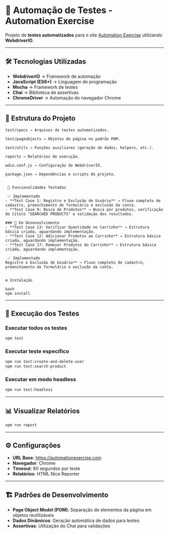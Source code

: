 # 🚀 Automação de Testes - Automation Exercise

Projeto de **testes automatizados** para o site [Automation Exercise](https://automationexercise.com) utilizando **WebdriverIO**.

---

## 🛠 Tecnologias Utilizadas

- **WebdriverIO** → Framework de automação
- **JavaScript (ES6+)** → Linguagem de programação
- **Mocha** → Framework de testes
- **Chai** → Biblioteca de assertivas
- **ChromeDriver** → Automação do navegador Chrome

---

## 📂 Estrutura do Projeto

```
test/specs → Arquivos de testes automatizados.

test/pageobjects → Objetos de página no padrão POM.

test/utils → Funções auxiliares (geração de dados, helpers, etc.).

reports → Relatórios de execução.

wdio.conf.js → Configuração do WebdriverIO.

package.json → Dependências e scripts do projeto.


 📌 Funcionalidades Testadas

 ✅ Implementado
- **Test Case 1: Registro e Exclusão de Usuário** → Fluxo completo de cadastro, preenchimento de formulário e exclusão da conta.
- **Test Case 9: Busca de Produtos** → Busca por produtos, verificação do título "SEARCHED PRODUCTS" e validação dos resultados.

### 📝 Em Desenvolvimento
- **Test Case 13: Verificar Quantidade no Carrinho** → Estrutura básica criada, aguardando implementação.
- **Test Case 12: Adicionar Produtos ao Carrinho** → Estrutura básica criada, aguardando implementação.
- **Test Case 17: Remover Produtos do Carrinho** → Estrutura básica criada, aguardando implementação.

 ✅ Implementado
Registro e Exclusão de Usuário** → Fluxo completo de cadastro, preenchimento de formulário e exclusão da conta.


⚙️ Instalação

bash
npm install
```

---

## 🚀 Execução dos Testes

### Executar todos os testes
```bash
npm test
```

### Executar teste específico
```bash
npm run test:create-and-delete-user
npm run test:search-product
```

### Executar em modo headless
```bash
npm run test:headless
```

---

## 📊 Visualizar Relatórios

```bash
npm run report
```

---

## ⚙️ Configurações

- **URL Base**: https://automationexercise.com
- **Navegador**: Chrome
- **Timeout**: 60 segundos por teste
- **Relatórios**: HTML Nice Reporter

---

## 🏗️ Padrões de Desenvolvimento

- **Page Object Model (POM)**: Separação de elementos da página em objetos reutilizáveis
- **Dados Dinâmicos**: Geração automática de dados para testes
- **Assertivas**: Utilização do Chai para validações


